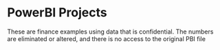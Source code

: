 # PowerBI Projects
These are finance examples using data that is confidential. The numbers are eliminated or altered, and there is no access to the original PBI file
